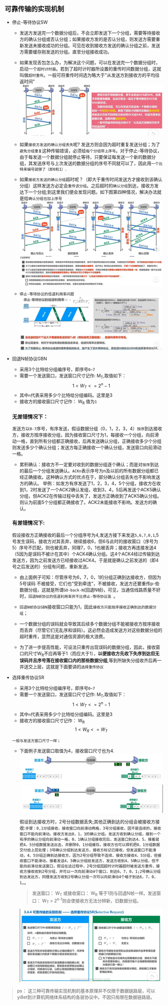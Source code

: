 ## 可靠传输的实现机制

- 停止-等待协议SW

    - 发送方发送完一个数据分组后，不会立即发送下一个分组，需要等待接收方的确认分组或否认分组；如果接收方发的是否认分组，则发送方需要重新发送未接收成功的分组。可见在收到接收方发送的确认分组之前，发送方需要缓存刚发送的分组。直至分组接收成功。
    - 如果发现丢包怎么办，为解决这个问题，可以在发送完一个数据分组时，启动一个`超时计时器`。若到了超时计时器所设置的重传时间数据分组，这就叫做`超时重传`。一般可将重传时间选为略大于"从发送方到接收方的平均往返时间"
     ![图片](../imgs/network/68.jpg)
    - 如果`接收方发送的确认分组丢失`呢? 发送方则会因为超时重复发送分组；为了`避免分组重复`这种传输错误，必须给`每个分组带上序号`。对于停止-等待协议，由于每发送一个数据分组就停止等待，只要保证每发送一个新的数据分组，其发送序号与上次发送的数据分组的序号不同就可以了，因此用`一个比特来编号就够了（即0和1）`.
    - 如果`接收方发送的确认分组`超时呢？（即大于重传时间发送方才接收到该确认分组）这样发送方必定会`重传该分组`。之后超时的`确认分组`到达，接收方发达下一个分组;到这里我们便会发现问题。如下图第四种情况，解决办法就是给`确认分组也加上序号`
    ![图片](../imgs/network/70.jpg)
    ![图片](../imgs/network/71.jpg)

    - `停止-等待协议的信道利用率问题`
    ![图片](../imgs/network/72.jpg)

- 回退N帧协议GBN

    - 采用3个比特给分组编序号，即序号`0~7`
    - 需要一个发送窗口，发送窗口尺寸记作: M<sub>T</sub>,取值如下：
    $$
     1< W_T <= 2^n-1
    $$
    - 其中`n`代表采用多少个比特给分组编码。这里是3
    - 接收方的接收窗口尺寸记作： W<sub>R</sub> 值为`1`

    ### 无差错情况下：

    发送方以`0-7`序号，有序发送，假设数据分组（0，1，2，3，4）`按序`到达接收方，接收方按序接收分组，因为接收窗口尺寸为1，每接收一个分组，向前滑动一格，直到所有分组都正确接收，后再发送确认分组，正确接收多少个分组则发送多少个确认分组；发送方每正确接收一个确认分组，发送窗口向前滑动一格。
     - 累积确认：接收方不一定要对收到的数据分组逐个确认；而是对`按序`到达的最后一个分组发送确认。`ACKn`表示序号为n及以前的所有数据分组都已经正确接收。这种确认方式的优点在于，部分确认分组丢失也不影响发送方的确认。
        举例：如发方有序发送了1，2，3，4，5个分组，接收方在收到1，2时发送了一个ACK2确认发组，收到3，4，5后再发送个ACK5确认分组，但ACK2在传输过程中丢失了，发送方正确收到了ACK5确认分组。则认为前面5个分组都正确接收了。ACK2未能接收不影响。发送方的确认。

    ### 有差错情况下:
        
    假设接收方正确接收的最后一个分组序号为4,发送方接下来发送`5,6,7,0,1`,5号发生误码，接收方对其丢弃，继续接收6，但6与此时的接收窗口（序号为5）序号不匹配，则也被丢弃，同理7，0，1也被丢弃；接收方再连接发送4（5因为是误码不被计在其中）个ACK4确认分组。这4个ACK4经过传输到达发送方，因为之前发送方已经接收过ACK4。于是就是确认之前发送的（即4号之后发送的）分组有问题，重新发送。

    - 由上面例子可知：尽管序号为6，7，0，1的分组正确到达接收方，但因为5号误码 不被接受，它们也"受到牵连”，不被接收，发送方还要重传p-些数据分组，这就是所谓`GO-back-N`(回退N帧)，可见，当通信线路质量不好时，`回退N帧协议的信道利用率并不比停止-等待协议高 `。

    - `回退N帧协议GBN`接收窗口只能为1，因此`接收方只能按序接收正确到达的数据分组`；
    - 一个数据分组的误码就会导致其后续多个数据分组不能被接收方按序接收而丢弃（尽管它们无乱序和误码）。这必然会造成发送方对这些数据分组的超时重传，显然这是对通信资源的极大浪费。
    - 为了进一步提高性能，可设法只重传出现误码的数据分组，因此，接收窗口的尺寸W<sub>R</sub>不应再等于1（而应大于1），<strong>以便接收方先收下失序到达但无误码并且序号落在接收窗口内的那些数据分组</strong>,等到所缺失分组收齐后再一并送交上层，这就是下面要讲的`选择重传协议`

- 选择重传协议SR

    - 采用3个比特给分组编序号，即序号`0~7`
    - 需要一个发送窗口，发送窗口尺寸记作: M<sub>T</sub>,取值如下：
    $$
     1< W_T <= 2^n-1
    $$
    - 其中`n`代表采用多少个比特给分组编码。这里是3
    - 接收方的接收窗口尺寸记作： W<sub>R</sub> 
    $$
     1< W_R <= W_T
    $$
    
    `一般与发送方窗口尺寸一样；`
    
    - 下面例子发送窗口取值为4，接收窗口尺寸也为4.
     ![图片](../imgs/network/74.jpg)
     ![图片](../imgs/network/75.jpg)

      假设到达接收方时，2号分组数据丢失;其他正确到达的分组会被接收方接收:`步骤：0,1分组接收，接收窗口向前滑动两格，3号分组接收，因不是连续的，接收窗口不能向前滑动。接收方发出0，1，3的确认分组。发送方收到确认分组，接到一个有序的确认分组向前滑动一格，0，1确认分组接收完后，发送窗口到达4，5，接着就把4，5分组数据发送出去，并删除0，1分组缓存。接收方也可以择机把0，1分组数据交付给上层处理；3号确认分组到达发送方，接收方标记已接收，但发送窗口不能滑动，4，5分组正确到达接收方，因为2号分组导致不连续，接收方接收4，5分组，但接收窗口不能滑动，接着发送4，5确认分组给发送方，发送方收到4，5确认分组，但不能向前滑动发送窗口，假设在这过程中，2号分组因超时计时器超时被发送方重传，接收方接收收到2号分组，并可以一次向前滑动4个窗口，到达6，7，0，1;2号确认分组到达发达方，同理发送方收到2号确认分组一次可以向前滑动4个格子到达6，7，0，1`，。

      > 发送窗口： W<sub>T</sub> 或接收窗口： W<sub>R</sub> 等于1则与回退N帧一样。发送窗口： W<sub>T</sub> > 2<sup>n-1</sup>则会使接收方无法分辨新，旧数据分组。

      ![图片](../imgs/network/76.jpg)


>ps： 这三种可靠传输实现机制的基本原理并不仅限于数据链路层，可以yi8et到计算机网络体系结构的各层协议中。不因只局限在数据链路层。
